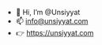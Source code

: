 - 👋 Hi, I’m @Unsiyyat
- 📫 info@unsiyyat.com
- 👉 https://unsiyyat.com

<!---
Unsiyyat/Unsiyyat is a ✨ special ✨ repository because its `README.md` (this file) appears on your GitHub profile.
You can click the Preview link to take a look at your changes.
--->

